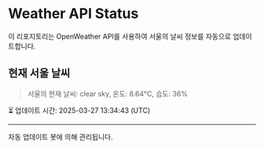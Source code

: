 
# Weather API Status

이 리포지토리는 OpenWeather API를 사용하여 서울의 날씨 정보를 자동으로 업데이트합니다.

## 현재 서울 날씨
> 서울의 현재 날씨: clear sky, 온도: 8.64°C, 습도: 36%

⏳ 업데이트 시간: 2025-03-27 13:34:43 (UTC)

---
자동 업데이트 봇에 의해 관리됩니다.
